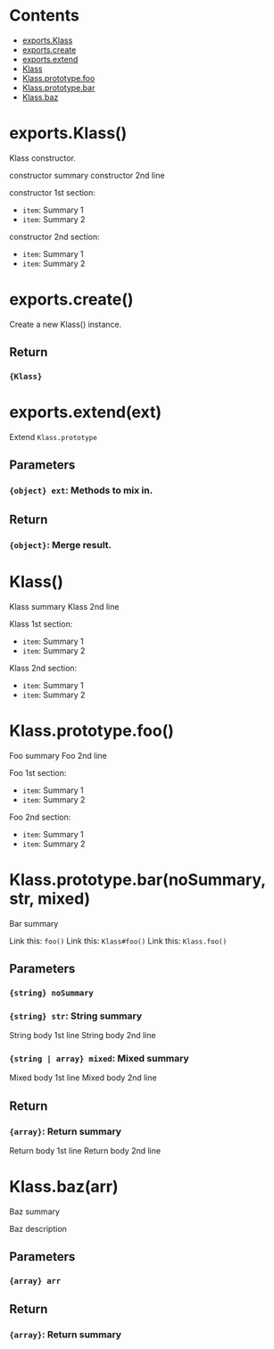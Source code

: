 # Contents

- [exports.Klass](#exportsklass)
- [exports.create](#exportscreate)
- [exports.extend](#exportsextend)
- [Klass](#klass)
- [Klass.prototype.foo](#klassprototypefoo)
- [Klass.prototype.bar](#klassprototypebar)
- [Klass.baz](#klassbaz)

# exports.Klass()

Klass constructor.

constructor summary
constructor 2nd line

constructor 1st section:

- `item`: Summary 1
- `item`: Summary 2

constructor 2nd section:

- `item`: Summary 1
- `item`: Summary 2

# exports.create()

Create a new Klass() instance.

## Return

### `{Klass}`

# exports.extend(ext)

Extend `Klass.prototype`

## Parameters

### `{object} ext`: Methods to mix in.

## Return

### `{object}`: Merge result.

# Klass()

Klass summary
Klass 2nd line

Klass 1st section:

- `item`: Summary 1
- `item`: Summary 2

Klass 2nd section:

- `item`: Summary 1
- `item`: Summary 2

# Klass.prototype.foo()

Foo summary
Foo 2nd line

Foo 1st section:

- `item`: Summary 1
- `item`: Summary 2

Foo 2nd section:

- `item`: Summary 1
- `item`: Summary 2

# Klass.prototype.bar(noSummary, str, mixed)

Bar summary

Link this: `foo()`
Link this: `Klass#foo()`
Link this: `Klass.foo()`

## Parameters

### `{string} noSummary`

### `{string} str`: String summary

String body 1st line
String body 2nd line

### `{string | array} mixed`: Mixed summary

Mixed body 1st line
Mixed body 2nd line

## Return

### `{array}`: Return summary

Return body 1st line
Return body 2nd line

# Klass.baz(arr)

Baz summary

Baz description

## Parameters

### `{array} arr`

## Return

### `{array}`: Return summary
